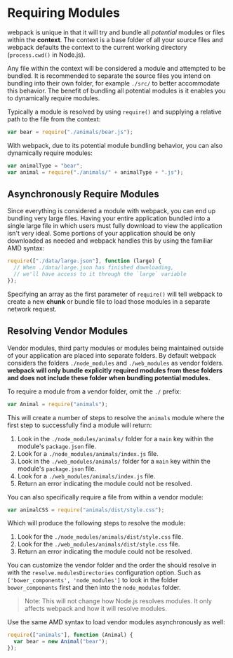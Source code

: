 # Requiring Modules

webpack is unique in that it will try and bundle all _potential_ modules or files within the **context**. The context is a base folder of all your source files and webpack defaults the context to the current working directory (`process.cwd()` in Node.js).

Any file within the context will be considered a module and attempted to be bundled. It is recommended to separate the source files you intend on bundling into their own folder, for example `./src/` to better accommodate this behavior. The benefit of bundling all potential modules is it enables you to dynamically require modules.

Typically a module is resolved by using `require()` and supplying a relative path to the file from the context:

```js
var bear = require("./animals/bear.js");
```

With webpack, due to its potential module bundling behavior, you can also dynamically require modules:

```js
var animalType = "bear";
var animal = require("./animals/" + animalType + ".js");
```

## Asynchronously Require Modules

Since everything is considered a module with webpack, you can end up bundling very large files. Having your entire application bundled into a single large file in which users must fully download to view the application isn't very ideal. Some portions of your application should be only downloaded as needed and webpack handles this by using the familiar AMD syntax:

```js
require(["./data/large.json"], function (large) {
  // When ./data/large.json has finished downloading,
  // we'll have access to it through the `large` variable
});
```

Specifying an array as the first parameter of `require()` will tell webpack to create a new **chunk** or bundle file to load those modules in a separate network request.

## Resolving Vendor Modules

Vendor modules, third party modules or modules being maintained outside of your application are placed into separate folders. By default webpack considers the folders `./node_modules` and `./web_modules` as vendor folders. **webpack will only bundle explicitly required modules from these folders and does not include these folder when bundling potential modules.**

To require a module from a vendor folder, omit the `./` prefix:

```js
var Animal = require("animals");
```

This will create a number of steps to resolve the `animals` module where the first step to successfully find a module will return:

1. Look in the `./node_modules/animals/` folder for a `main` key within the module's `package.json` file.
1. Look for a `./node_modules/animals/index.js` file.
1. Look in the `./web_modules/animals/` folder for a `main` key within the module's `package.json` file.
1. Look for a `./web_modules/animals/index.js` file.
1. Return an error indicating the module could not be resolved.

You can also specifically require a file from within a vendor module:

```js
var animalCSS = require("animals/dist/style.css");
```

Which will produce the following steps to resolve the module:

1. Look for the `./node_modules/animals/dist/style.css` file.
1. Look for the `./web_modules/animals/dist/style.css` file.
1. Return an error indicating the module could not be resolved.

You can customize the vendor folder and the order the should resolve in with the `resolve.modulesDirectories` configuration option. Such as `['bower_components', 'node_modules']` to look in the folder `bower_components` first and then into the `node_modules` folder.

> Note: This will not change how Node.js resolves modules. It only affects webpack and how it will resolve modules.

Use the same AMD syntax to load vendor modules asynchronously as well:

```js
require(["animals"], function (Animal) {
  var bear = new Animal("bear");
});
```
